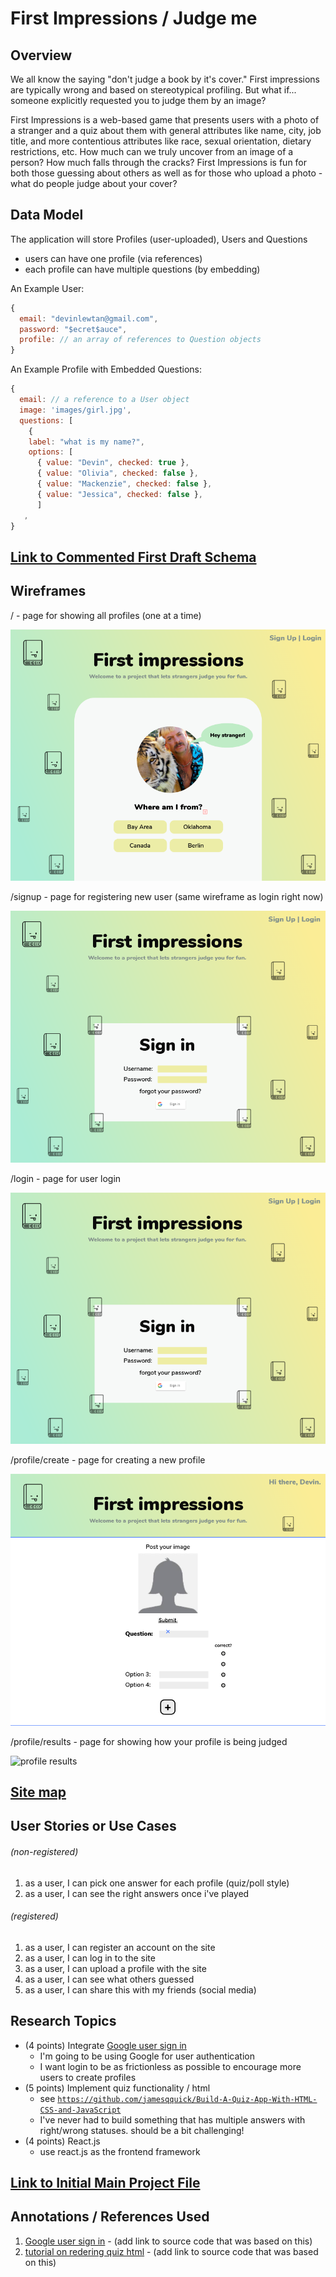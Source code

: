 # First Impressions / Judge me

## Overview

We all know the saying "don't judge a book by it's cover." First impressions are typically wrong and based on stereotypical profiling. But what if... someone explicitly requested you to judge them by an image?

First Impressions is a web-based game that presents users with a photo of a stranger and a quiz about them with general attributes like name, city, job title, and more contentious attributes like race, sexual orientation, dietary restrictions, etc. How much can we truly uncover from an image of a person? How much falls through the cracks? First Impressions is fun for both those guessing about others as well as for those who upload a photo - what do people judge about your cover?

## Data Model

The application will store Profiles (user-uploaded), Users and Questions

* users can have one profile (via references)
* each profile can have multiple questions (by embedding)

An Example User:

```javascript
{
  email: "devinlewtan@gmail.com",
  password: "$ecret$auce",
  profile: // an array of references to Question objects
}
```

An Example Profile with Embedded Questions:

```javascript
{
  email: // a reference to a User object
  image: 'images/girl.jpg',
  questions: [
    {
    label: "what is my name?",
    options: [
      { value: "Devin", checked: true }, 
      { value: "Olivia", checked: false }, 
      { value: "Mackenzie", checked: false }, 
      { value: "Jessica", checked: false },
      ]
   ,
}
```

## [Link to Commented First Draft Schema](https://github.com/nyu-csci-ua-0480-008-spring-2020/devinlewtan-final-project/blob/6b9c07d862e3c4e1b2b903ec97d8684cc32678c6/db.js#L4)

## Wireframes

/ - page for showing all profiles (one at a time)

![homepage](wireframes/wireframe_home.png)

/signup - page for registering new user (same wireframe as login right now)

![user signup](wireframes/wireframe_signin.png)

/login - page for user login 

![user login](wireframes/wireframe_signin.png)

/profile/create - page for creating a new profile 

![profile create](wireframes/wireframe_create_profile.png)

/profile/results - page for showing how your profile is being judged

![profile results](wireframes/wireframes_profile_results.png)

## [Site map](https://www.gloomaps.com/6H69np2mjP)

## User Stories or Use Cases

###### (non-registered)
1. as a user, I can pick one answer for each profile (quiz/poll style)
2. as a user, I can see the right answers once i've played 

###### (registered)
1. as a user, I can register an account on the site
2. as a user, I can log in to the site
3. as a user, I can upload a profile with the site
4. as a user, I can see what others guessed
5. as a user, I can share this with my friends (social media)

## Research Topics

* (4 points) Integrate [Google user sign in](https://developers.google.com/identity/sign-in/web/sign-in)
    * I'm going to be using Google for user authentication
    * I want login to be as frictionless as possible to encourage more users to create profiles 
* (5 points) Implement quiz functionality / html
    * see <code>https://github.com/jamesqquick/Build-A-Quiz-App-With-HTML-CSS-and-JavaScript</code>
    * I've never had to build something that has multiple answers with right/wrong statuses. should be a bit challenging!
* (4 points) React.js
    * use react.js as the frontend framework

## [Link to Initial Main Project File](https://github.com/nyu-csci-ua-0480-008-spring-2020/devinlewtan-final-project/blob/d7a93d52d3a7f440ab183288925033ad5d89984d/app.js#L1)

## Annotations / References Used

1. [Google user sign in](https://developers.google.com/identity/sign-in/web/sign-in) - (add link to source code that was based on this)
2. [tutorial on redering quiz html](https://github.com/jamesqquick/Build-A-Quiz-App-With-HTML-CSS-and-JavaScript) - (add link to source code that was based on this)
